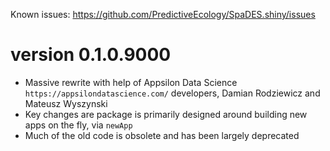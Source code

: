 Known issues: https://github.com/PredictiveEcology/SpaDES.shiny/issues

version 0.1.0.9000
==================

* Massive rewrite with help of Appsilon Data Science `https://appsilondatascience.com/` developers, Damian Rodziewicz and Mateusz Wyszynski
* Key changes are package is primarily designed around building new apps on the fly, via `newApp`
* Much of the old code is obsolete and has been largely deprecated
